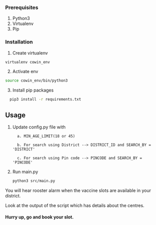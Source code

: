 <!-- GETTING STARTED -->

### Prerequisites
1. Python3
2. Virtualenv
3. Pip

### Installation

1. Create virtualenv
  ```sh
  virtualenv cowin_env
  ```
2. Activate env
  ```sh
  source cowin_env/bin/python3
  ```
3. Install pip packages
```sh
  pip3 install -r requirements.txt
  ```


<!-- USAGE EXAMPLES -->
## Usage

1. Update config.py file with 
   
         a. MIN_AGE_LIMIT(18 or 45)
            
         b. For search using District --> DISTRICT_ID and SEARCH_BY = 'DISTRICT'
            
         c. For search using Pin code --> PINCODE and SEARCH_BY = 'PINCODE'
   
2. Run main.py

   ```sh
   python3 src/main.py
   ```
You will hear rooster alarm when the vaccine slots are available in your district.

Look at the output of the script which has details about the centres. 

#### Hurry up, go and book your slot.
